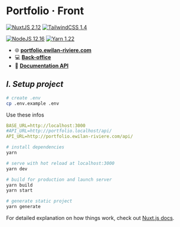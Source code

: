 # **Portfolio · Front**

[![NuxtJS 2.12](https://img.shields.io/static/v1?label=NuxtJS&message=v2.12&color=00C58E&style=flat-square&logo=nuxt.js&logoColor=00C58E)](https://vuejs.org/)
[![TailwindCSS 1.4](https://img.shields.io/static/v1?label=TailwindCSS&message=v1.4&color=38B2AC&style=flat-square&logo=tailwind-css&logoColor=38B2AC)](https://tailwindcss.com/)

[![NodeJS 12.16](https://img.shields.io/static/v1?label=NodeJS&message=v12.16&color=339933&style=flat-square&logo=node.js&logoColor=339933)](https://nodejs.org/en)
[![Yarn 1.22](https://img.shields.io/static/v1?label=Yarn&message=v1.22&color=2C8EBB&style=flat-square&logo=yarn&logoColor=2C8EBB)](https://classic.yarnpkg.com/lang/en/)

- 🌐 [**portfolio.ewilan-riviere.com**](https://portfolio.ewilan-riviere.com)  
- 💻 [**Back-office**](https://portfolio.ewilan-riviere.com/admin/login)  
- 📔 [**Documentation API**](https://portfolio.ewilan-riviere.com/api/documentation)  

## ***I. Setup project***

```bash
# create .env
cp .env.example .env
```

Use these infos

```yml
BASE_URL=http://localhost:3000
#API_URL=http://portfolio.localhost/api/
API_URL=http://portfolio.ewilan-riviere.com/api/
```

``` bash
# install dependencies
yarn

# serve with hot reload at localhost:3000
yarn dev
```

```bash
# build for production and launch server
yarn build
yarn start

# generate static project
yarn generate
```

For detailed explanation on how things work, check out [Nuxt.js docs](https://nuxtjs.org).
